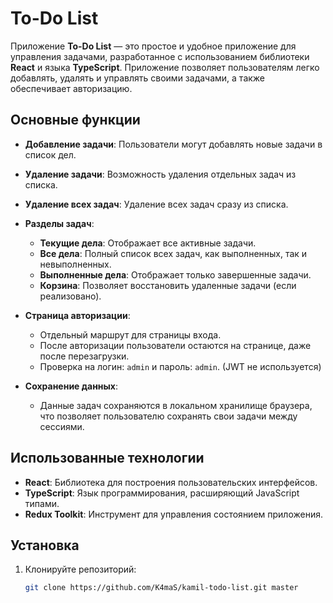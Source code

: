 # To-Do List

Приложение **To-Do List** — это простое и удобное приложение для управления задачами, разработанное с использованием библиотеки **React** и языка **TypeScript**. Приложение позволяет пользователям легко добавлять, удалять и управлять своими задачами, а также обеспечивает авторизацию.

## Основные функции

- **Добавление задачи**: Пользователи могут добавлять новые задачи в список дел.
- **Удаление задачи**: Возможность удаления отдельных задач из списка.
- **Удаление всех задач**: Удаление всех задач сразу из списка.

- **Разделы задач**:
  - **Текущие дела**: Отображает все активные задачи.
  - **Все дела**: Полный список всех задач, как выполненных, так и невыполненных.
  - **Выполненные дела**: Отображает только завершенные задачи.
  - **Корзина**: Позволяет восстановить удаленные задачи (если реализовано).

- **Страница авторизации**:
  - Отдельный маршрут для страницы входа.
  - После авторизации пользователи остаются на странице, даже после перезагрузки.
  - Проверка на логин: `admin` и пароль: `admin`. (JWT не используется)

- **Сохранение данных**:
  - Данные задач сохраняются в локальном хранилище браузера, что позволяет пользователю сохранять свои задачи между сессиями.

## Использованные технологии

- **React**: Библиотека для построения пользовательских интерфейсов.
- **TypeScript**: Язык программирования, расширяющий JavaScript типами.
- **Redux Toolkit**: Инструмент для управления состоянием приложения.

## Установка

1. Клонируйте репозиторий:
   ```bash
   git clone https://github.com/K4maS/kamil-todo-list.git master 